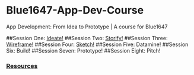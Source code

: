 # Blue1647-App-Dev-Course
App Development: From Idea to Prototype | A course for Blue1647

##Session One: [Ideate!](session1.md)
##Session Two: [Storify!](session2.md)
##Session Three: [Wireframe!](session3.md)
##Session Four: [Sketch!](session4.md)
##Session Five: Datamine!
##Session Six: Build!
##Session Seven: Prototype!
##Session Eight: Pitch!

### [Resources](resources/resources.md)
